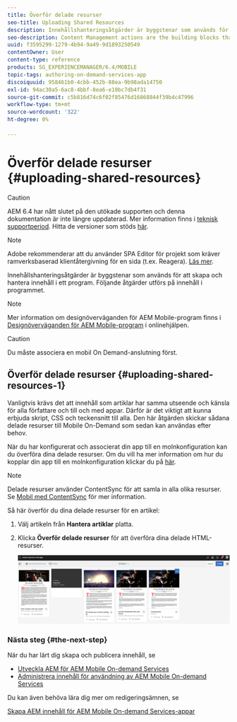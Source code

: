 ```yaml
---
title: Överför delade resurser
seo-title: Uploading Shared Resources
description: Innehållshanteringsåtgärder är byggstenar som används för att skapa och hantera innehåll i ett program. Följ den här sidan om du vill veta mer om hur du överför delade resurser.
seo-description: Content Management actions are the building blocks that help to create and manage content within an application. Follow this page to learn about uploading shared resources.
uuid: f3595299-1279-4b94-9a49-9d1893250549
contentOwner: User
content-type: reference
products: SG_EXPERIENCEMANAGER/6.4/MOBILE
topic-tags: authoring-on-demand-services-app
discoiquuid: 958461b0-4cbb-452b-88ea-9b98ada14750
exl-id: 94ac30a5-6ac8-4bbf-8ea6-e10bc7db4f31
source-git-commit: c5b816d74c6f02f85476d16868844f39b4c47996
workflow-type: tm+mt
source-wordcount: '322'
ht-degree: 0%

---
```


# Överför delade resurser {#uploading-shared-resources}

>[!CAUTION]
>
>AEM 6.4 har nått slutet på den utökade supporten och denna dokumentation är inte längre uppdaterad. Mer information finns i [teknisk supportperiod](https://helpx.adobe.com/support/programs/eol-matrix.html). Hitta de versioner som stöds [här](https://experienceleague.adobe.com/docs/).

>[!NOTE]
>
>Adobe rekommenderar att du använder SPA Editor för projekt som kräver ramverksbaserad klientåtergivning för en sida (t.ex. Reagera). [Läs mer](/help/sites-developing/spa-overview.md).

Innehållshanteringsåtgärder är byggstenar som används för att skapa och hantera innehåll i ett program. Följande åtgärder utförs på innehåll i programmet.

>[!NOTE]
>
>Mer information om designöverväganden för AEM Mobile-program finns i [Designöverväganden för AEM Mobile-program](https://helpx.adobe.com/digital-publishing-solution/help/design-app.html) i onlinehjälpen.

>[!CAUTION]
>
>Du måste associera en mobil On Demand-anslutning först.

## Överför delade resurser {#uploading-shared-resources-1}

Vanligtvis krävs det att innehåll som artiklar har samma utseende och känsla för alla författare och till och med appar. Därför är det viktigt att kunna erbjuda skript, CSS och teckensnitt till alla. Den här åtgärden skickar sådana delade resurser till Mobile On-Demand som sedan kan användas efter behov.

När du har konfigurerat och associerat din app till en molnkonfiguration kan du överföra dina delade resurser. Om du vill ha mer information om hur du kopplar din app till en molnkonfiguration klickar du på [här](/help/mobile/mobile-apps-ondemand-application-create-configure-action.md).

>[!NOTE]
>
>Delade resurser använder ContentSync för att samla in alla olika resurser. Se [Mobil med ContentSync](/help/mobile/mobile-ondemand-contentsync.md) för mer information.

Så här överför du dina delade resurser för en artikel:

1. Välj artikeln från **Hantera artiklar** platta.
1. Klicka **Överför delade resurser** för att överföra dina delade HTML-resurser.

   ![chlimage_1-133](assets/chlimage_1-133.png)

### Nästa steg {#the-next-step}

När du har lärt dig skapa och publicera innehåll, se

* [Utveckla AEM för AEM Mobile On-demand Services](/help/mobile/aem-mobile-on-demand.md)
* [Administrera innehåll för användning av AEM Mobile On-demand Services](/help/mobile/aem-mobile.md)

Du kan även behöva lära dig mer om redigeringsämnen, se

[Skapa AEM innehåll för AEM Mobile On-demand Services-appar](/help/mobile/mobile-apps-ondemand.md)
